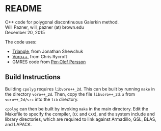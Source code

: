 # README #

C++ code for polygonal discontinuous Galerkin method.  
Will Pazner, will_pazner (at) brown.edu  
December 20, 2015

The code uses:

- [Triangle](https://www.cs.cmu.edu/~quake/triangle.html), from Jonathan Shewchuk
- [Voro++](http://math.lbl.gov/voro++/), from Chris Rycroft
- GMRES code from [Per-Olof Persson](http://persson.berkeley.edu)

## Build Instructions

Building `cpolyg` requires `libvoro++_2d`. This can be built by running `make` in the 
directory `voro++_2d`. Then, copy the file `libvoro++_2d.a` from `voro++_2d/src` into 
the `lib` directory.

`cpolyg` can then be built by invoking `make` in the main directory. Edit the Makefile 
to specify the compiler, (`CC` and `CXX`), and the system include and library 
directories, which are required to link against Armadillo, GSL, BLAS, and LAPACK.